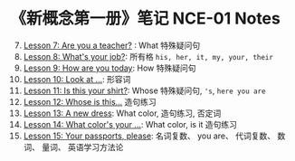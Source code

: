 # 《新概念第一册》笔记 NCE-01 Notes

7. [Lesson 7: Are you a teacher?](./007.md) : What 特殊疑问句
8. [Lesson 8: What's your job?](./008.md): 所有格 `his, her, it, my, your, their`
9. [Lesson 9: How are you today](./009.md): How 特殊疑问句
10. [Lesson 10: Look at ...](./010.md): 形容词
11. [Lesson 11: Is this your shirt?](./011.md): Whose 特殊疑问句, `'s`, `here you are`
12. [Lesson 12: Whose is this...](./012.md) 造句练习
13. [Lesson 13: A new dress](./013.md): What color, 造句练习, 否定词
14. [Lesson 14: What color's your ...](./014.md): What color, is it 造句练习
15. [Lesson 15: Your passports, please](./015.md): 名词复数、 you are、 代词复数、 数词、 量词、 英语学习方法论


